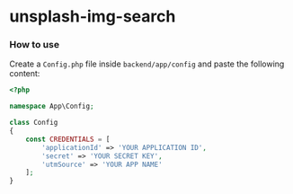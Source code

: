 # unsplash-img-search

### How to use

Create a `Config.php` file inside `backend/app/config` and paste the following content:

```php
<?php

namespace App\Config;

class Config
{
    const CREDENTIALS = [
        'applicationId' => 'YOUR APPLICATION ID',
        'secret' => 'YOUR SECRET KEY',
        'utmSource' => 'YOUR APP NAME'
    ];
}
```
